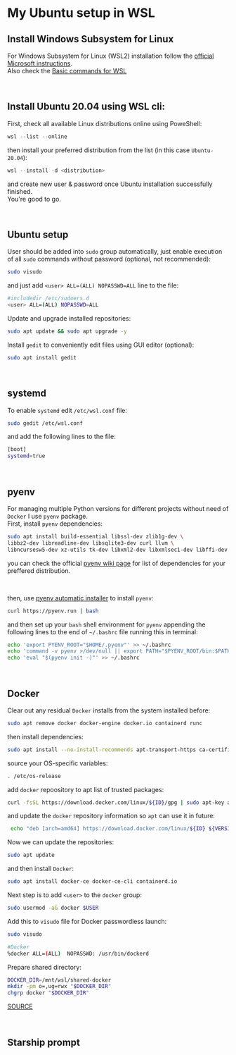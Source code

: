 # My Ubuntu setup in WSL
## Install Windows Subsystem for Linux

For Windows Subsystem for Linux (WSL2) installation follow the [official Microsoft instructions](https://learn.microsoft.com/en-us/windows/wsl/install). \
Also check the [Basic commands for WSL](https://learn.microsoft.com/en-us/windows/wsl/basic-commands)

<br>

## Install Ubuntu 20.04 using WSL cli:

First, check all available Linux distributions online using PoweShell:
```POWERSHELL
wsl --list --online
```

then install your preferred distribution from the list (in this case `Ubuntu-20.04`):
```POWERSHELL
wsl --install -d <distribution>
```

and create new user & password once Ubuntu installation successfully finished. \
You're good to go.

<br>

## Ubuntu setup

User should be added into `sudo` group automatically, just enable execution of all `sudo` commands without password (optional, not recommended):

```BASH
sudo visudo
```

and just add `<user> ALL=(ALL) NOPASSWD=ALL` line to the file:

```BASH
#includedir /etc/sudoers.d
<user> ALL=(ALL) NOPASSWD=ALL
```

Update and upgrade installed repositories:

```BASH
sudo apt update && sudo apt upgrade -y
```

Install `gedit` to conveniently edit files using GUI editor (optional):

```BASH
sudo apt install gedit
```

<br>

##  systemd

To enable `systemd` edit `/etc/wsl.conf` file:

```BASH
sudo gedit /etc/wsl.conf
```

and add the following lines to the file:

```BASH
[boot]
systemd=true
```

<br>

## pyenv

For managing multiple Python versions for different projects without need of `Docker` I use `pyenv` package. \
First, install `pyenv` dependencies:

```BASH
sudo apt install build-essential libssl-dev zlib1g-dev \
libbz2-dev libreadline-dev libsqlite3-dev curl llvm \
libncursesw5-dev xz-utils tk-dev libxml2-dev libxmlsec1-dev libffi-dev liblzma-dev
```

you can check the official [pyenv wiki page](https://github.com/pyenv/pyenv/wiki) for list of dependencies for your preffered distribution.

<br/>

then, use [pyenv automatic installer](https://github.com/pyenv/pyenv/blob/master/README.md#automatic-installer) to install `pyenv`:

```BASH
curl https://pyenv.run | bash
``` 

and then set up your `bash` shell environment for `pyenv` appending the following lines to the end of `~/.bashrc` file running this in terminal:

```BASH
echo 'export PYENV_ROOT="$HOME/.pyenv"' >> ~/.bashrc
echo 'command -v pyenv >/dev/null || export PATH="$PYENV_ROOT/bin:$PATH"' >> ~/.bashrc
echo 'eval "$(pyenv init -)"' >> ~/.bashrc
```

<br/>

## Docker

Clear out any residual `Docker` installs from the system installed before:

```BASH
sudo apt remove docker docker-engine docker.io containerd runc
```

then install dependencies:

```BASH
sudo apt install --no-install-recommends apt-transport-https ca-certificates curl gnupg2
```

source your OS-specific variables:

```BASH
. /etc/os-release
```

add `docker` repoository to apt list of trusted packages:

```BASH
curl -fsSL https://download.docker.com/linux/${ID}/gpg | sudo apt-key add -
```

and update the `docker` repository information so `apt` can use it in future:

```BASH
 echo "deb [arch=amd64] https://download.docker.com/linux/${ID} ${VERSION_CODENAME} stable" | sudo tee /etc/apt/sources.list.d/docker.list
 ```

 Now we can update the repositories:

 ```BASH
 sudo apt update
 ```

and then install `Docker`:

```BASH
sudo apt install docker-ce docker-ce-cli containerd.io
```

Next step is to add `<user>` to the `docker` group:

```BASH
sudo usermod -aG docker $USER
```
Add this to `visudo` file for Docker passwordless launch:

```BASH
sudo visudo
```

```BASH
#Docker
%docker ALL=(ALL)  NOPASSWD: /usr/bin/dockerd
```

Prepare shared directory:

```BASH
DOCKER_DIR=/mnt/wsl/shared-docker
mkdir -pm o=,ug=rwx "$DOCKER_DIR"
chgrp docker "$DOCKER_DIR"
```

[SOURCE](https://dev.to/bowmanjd/install-docker-on-windows-wsl-without-docker-desktop-34m9)

<br/>

## Starship prompt